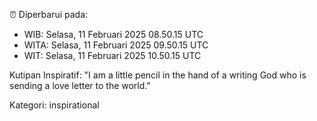 ⏰ Diperbarui pada:
- WIB: Selasa, 11 Februari 2025 08.50.15 UTC
- WITA: Selasa, 11 Februari 2025 09.50.15 UTC
- WIT: Selasa, 11 Februari 2025 10.50.15 UTC

Kutipan Inspiratif:
"I am a little pencil in the hand of a writing God who is sending a love letter to the world."


Kategori: inspirational

